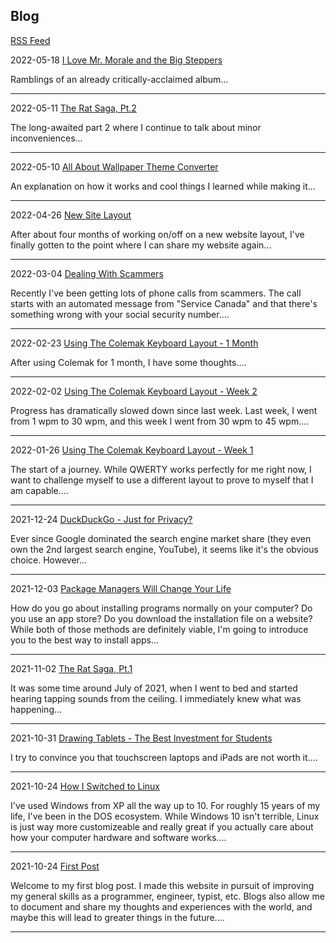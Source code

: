 ## Blog
[RSS Feed](./feed.xml)

2022-05-18 [I Love Mr. Morale and the Big Steppers](./blog/2022-05-18-i-love-kendricks-new-album.html)

Ramblings of an already critically-acclaimed album...
___
2022-05-11 [The Rat Saga, Pt.2](./blog/2022-05-11-rat-saga-2.html)

The long-awaited part 2 where I continue to talk about minor inconveniences...
___
2022-05-10 [All About Wallpaper Theme Converter](./blog/2022-05-10-wallpaper-theme-converter.html)

An explanation on how it works and cool things I learned while making it...
___
2022-04-26 [New Site Layout](./blog/2022-04-26-change-to-new-layout.html)

After about four months of working on/off on a new website layout, I've finally gotten to the point where I can share my website again...
___
2022-03-04 [Dealing With Scammers](./blog/2022-03-04-service-canada-scammers.html)

Recently I've been getting lots of phone calls from scammers. The call starts with an automated message from "Service Canada" and that there's something wrong with your social security number....
___
2022-02-23 [Using The Colemak Keyboard Layout - 1 Month](./blog/2022-02-23-switching-to-colemak-m1.html)

After using Colemak for 1 month, I have some thoughts....
___
2022-02-02 [Using The Colemak Keyboard Layout - Week 2](./blog/2022-02-02-switching-to-colemak-w2.html)

Progress has dramatically slowed down since last week. Last week, I went from 1 wpm to 30 wpm, and this week I went from 30 wpm to 45 wpm....
___
2022-01-26 [Using The Colemak Keyboard Layout - Week 1](./blog/2022-01-26-switching-to-colemak-w1.html)

The start of a journey. While QWERTY works perfectly for me right now, I want to challenge myself to use a different layout to prove to myself that I am capable....
___
2021-12-24 [DuckDuckGo - Just for Privacy?](./blog/2021-12-24-duckduckgo-vs-google.html)

Ever since Google dominated the search engine market share (they even own the 2nd largest search engine, YouTube), it seems like it's the obvious choice. However...
___
2021-12-03 [Package Managers Will Change Your Life](./blog/2021-12-03-package-managers.html)

How do you go about installing programs normally on your computer? Do you use an app store? Do you download the installation file on a website? While both of those methods are definitely viable, I'm going to introduce you to the best way to install apps...
___
2021-11-02 [The Rat Saga, Pt.1](./blog/2021-11-02-rat-saga-1.html)

It was some time around July of 2021, when I went to bed and started hearing tapping sounds from the ceiling. I immediately knew what was happening...
___
2021-10-31 [Drawing Tablets - The Best Investment for Students](./blog/2021-10-31-drawing-tablets-best-investment.html)

 I try to convince you that touchscreen laptops and iPads are not worth it....
___
2021-10-24 [How I Switched to Linux](./blog/2021-10-24-how-i-switched-to-linux.html)

I've used Windows from XP all the way up to 10. For roughly 15 years of my life, I've been in the DOS ecosystem. While Windows 10 isn't terrible, Linux is just way more customizeable and really great if you actually care about how your computer hardware and software works....
___
2021-10-24 [First Post](./blog/2021-10-24-first-post.html)

Welcome to my first blog post. I made this website in pursuit of improving my general skills as a programmer, engineer, typist, etc. Blogs also allow me to document and share my thoughts and experiences with the world, and maybe this will lead to greater things in the future....
___



